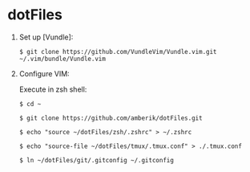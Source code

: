 # dotFiles
1. Set up [Vundle]:

   `$ git clone https://github.com/VundleVim/Vundle.vim.git ~/.vim/bundle/Vundle.vim`
3. Configure VIM:
   
   Execute in zsh shell:
   
   `$ cd ~ `

   `$ git clone https://github.com/amberik/dotFiles.git`

   `$ echo "source ~/dotFiles/zsh/.zshrc" > ~/.zshrc`

   `$ echo "source-file ~/dotFiles/tmux/.tmux.conf" > ./.tmux.conf`
   
   `$ ln ~/dotFiles/git/.gitconfig ~/.gitconfig`
